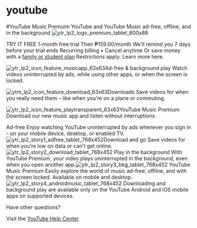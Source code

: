 # youtube
#YouTube Music Premuim
YouTube and YouTube Music ad-free, offline, and in the background
![ytr_lp2_logo_premium_tablet_600x88](https://user-images.githubusercontent.com/81732853/169677984-adf2581b-56bd-49e8-afc4-d98049928eb2.png)


TRY IT FREE
1-month free trial
Then ₱159.00/month
We'll remind you 7 days before your trial ends
Recurring billing • Cancel anytime
Or save money with a [family or student plan](https://m.youtube.com/premium/go?dlp=CrMBCrABCq0BGg0IBhIJdW5saW1pdGVkQAWCAXpDQWNTRURjdU1qQXlNakExTVRndU1UQXVNREFZQWlJSWNtOWphMk5vYVhBcUJWUldRazlZT2dkQmJtUnliMmxrUWdReE1DNHhTZ1pEYjJKaGJIUlNEakV4TGpFME1URXpNQzFuYjJ4a2NBQ2lBUVp5YXpNeU1uZyUzRKIBHIoBFgoQZmQzMWQxYmI1MGZkZjIxOBACGAGoAQE%253D)
Restrictions apply. Learn more here.


![ytr_lp2_icon_feature_musicapp_63x63](https://user-images.githubusercontent.com/81732853/169677872-a7794aa1-436a-49ae-abac-8a47064c0cea.png)Ad-free & background play
Watch videos uninterrupted by ads, while using other apps, or when the screen is locked.

![ytm_lp2_icon_feature_download_63x63](https://user-images.githubusercontent.com/81732853/169677894-901d7251-96a6-42d3-971b-b8d0bc9b4274.png)Downloads
Save videos for when you really need them – like when you’re on a plane or commuting.

![ytr_lp2_icon_feature_playtransparent_63x63](https://user-images.githubusercontent.com/81732853/169677910-c0d2fec0-aa2a-42aa-8b29-f22b9b97f9b0.png)YouTube Music Premium
Download our new music app and listen without interruptions.

Ad-free
Enjoy watching YouTube uninterrupted by ads whenever you sign in - on your mobile device, desktop, or enabled TV.
![ytr_lp2_story1_adfree_tablet_768x452](https://user-images.githubusercontent.com/81732853/169677676-106b7358-f76b-4817-994d-74e78f77d03e.jpg)Download and go
Save videos for when you’re low on data or can’t get online.![ytr_lp2_story2_download_tablet_768x452](https://user-images.githubusercontent.com/81732853/169677545-0869181c-0c28-454a-a07e-c6dc67e487f2.jpg)
Play in the background
With YouTube Premium, your video plays uninterrupted in the background, even when you open another app.![ytr_lp2_story3_bkg_tablet_768x452](https://user-images.githubusercontent.com/81732853/169677467-786755b8-b19b-40a7-9efd-5b3d5e2e5766.jpg)
YouTube Music Premium
Easily explore the world of music ad-free, offline, and with the screen locked. Available on mobile and desktop.
![ytr_lp2_story4_androidmusic_tablet_768x452](https://user-images.githubusercontent.com/81732853/169677326-88754a4a-2cae-4cff-8128-38414149c423.jpg)
Downloading and background play are available only on the YouTube Android and iOS mobile apps on supported devices.

Have other questions?

Visit the [YouTube Help Center](https://support.google.com/youtube/go/red_help/) 
